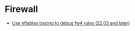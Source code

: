 # Firewall

- [Use nftables tracing to debug fw4 rules (22.03 and later)](https://openwrt.org/docs/guide-user/firewall/netfilter_iptables/netfilter_management)
